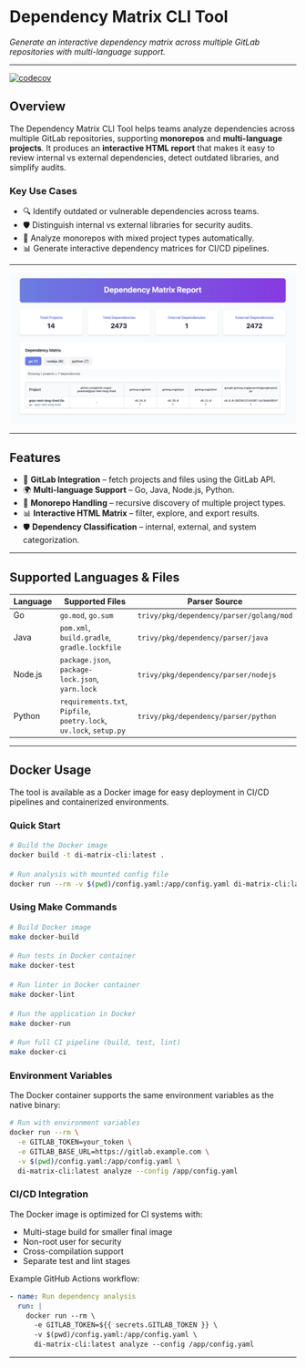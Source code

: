 # Dependency Matrix CLI Tool

*Generate an interactive dependency matrix across multiple GitLab repositories with multi-language support.*

---

[![codecov](https://codecov.io/gh/smirnoffmg/di-matrix-cli/graph/badge.svg?token=QODUOL3T3V)](https://codecov.io/gh/smirnoffmg/di-matrix-cli)

## Overview

The Dependency Matrix CLI Tool helps teams analyze dependencies across multiple GitLab repositories, supporting **monorepos** and **multi-language projects**. It produces an **interactive HTML report** that makes it easy to review internal vs external dependencies, detect outdated libraries, and simplify audits.

### Key Use Cases

- 🔍 Identify outdated or vulnerable dependencies across teams.
- 🛡️ Distinguish internal vs external libraries for security audits.
- 🧩 Analyze monorepos with mixed project types automatically.
- 📊 Generate interactive dependency matrices for CI/CD pipelines.

---

![Dependency Matrix CLI Tool](docs/matrix.png)

---

## Features

- 🔗 **GitLab Integration** – fetch projects and files using the GitLab API.
- 🌍 **Multi-language Support** – Go, Java, Node.js, Python.
- 🧩 **Monorepo Handling** – recursive discovery of multiple project types.
- 📊 **Interactive HTML Matrix** – filter, explore, and export results.
- 🛡️ **Dependency Classification** – internal, external, and system categorization.


---

## Supported Languages & Files

| Language | Supported Files                                                     | Parser Source                            |
| -------- | ------------------------------------------------------------------- | ---------------------------------------- |
| Go       | `go.mod`, `go.sum`                                                  | `trivy/pkg/dependency/parser/golang/mod` |
| Java     | `pom.xml`, `build.gradle`, `gradle.lockfile`                        | `trivy/pkg/dependency/parser/java`       |
| Node.js  | `package.json`, `package-lock.json`, `yarn.lock`                    | `trivy/pkg/dependency/parser/nodejs`     |
| Python   | `requirements.txt`, `Pipfile`, `poetry.lock`, `uv.lock`, `setup.py` | `trivy/pkg/dependency/parser/python`     |

---

## Docker Usage

The tool is available as a Docker image for easy deployment in CI/CD pipelines and containerized environments.

### Quick Start

```bash
# Build the Docker image
docker build -t di-matrix-cli:latest .

# Run analysis with mounted config file
docker run --rm -v $(pwd)/config.yaml:/app/config.yaml di-matrix-cli:latest analyze --config /app/config.yaml
```

### Using Make Commands

```bash
# Build Docker image
make docker-build

# Run tests in Docker container
make docker-test

# Run linter in Docker container
make docker-lint

# Run the application in Docker
make docker-run

# Run full CI pipeline (build, test, lint)
make docker-ci
```

### Environment Variables

The Docker container supports the same environment variables as the native binary:

```bash
# Run with environment variables
docker run --rm \
  -e GITLAB_TOKEN=your_token \
  -e GITLAB_BASE_URL=https://gitlab.example.com \
  -v $(pwd)/config.yaml:/app/config.yaml \
  di-matrix-cli:latest analyze --config /app/config.yaml
```

### CI/CD Integration

The Docker image is optimized for CI systems with:
- Multi-stage build for smaller final image
- Non-root user for security
- Cross-compilation support
- Separate test and lint stages

Example GitHub Actions workflow:
```yaml
- name: Run dependency analysis
  run: |
    docker run --rm \
      -e GITLAB_TOKEN=${{ secrets.GITLAB_TOKEN }} \
      -v $(pwd)/config.yaml:/app/config.yaml \
      di-matrix-cli:latest analyze --config /app/config.yaml
```

---
